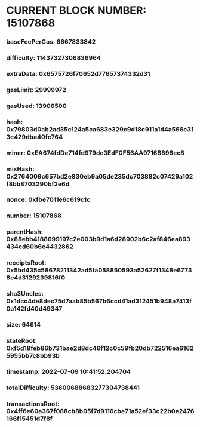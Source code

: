 # CURRENT BLOCK NUMBER: 15107868

### baseFeePerGas: 6667833842
### difficulty: 11437327306836964
### extraData: 0x6575726f70652d77657374332d31
### gasLimit: 29999972
### gasUsed: 13906500
### hash: 0x79803d0ab2ad35c124a5ca683e329c9d18c911a1d4a566c313c429dba40fc764
### miner: 0xEA674fdDe714fd979de3EdF0F56AA9716B898ec8
### mixHash: 0x2764009c657bd2e830eb9a05de235dc703882c07429a102f8bb8703290bf2e6d
### nonce: 0xfbe7011e6c619c1c
### number: 15107868
### parentHash: 0x88ebb4188699197c2e003b9d1a6d28902b6c2af846ea893434ed60b6e4432862
### receiptsRoot: 0x5bd435c58678211342ad5fa058850593a52627f1348e67738e4d3129239816f0
### sha3Uncles: 0x1dcc4de8dec75d7aab85b567b6ccd41ad312451b948a7413f0a142fd40d49347
### size: 64614
### stateRoot: 0xf5d18feb86b731bae2d8dc46f12c0c59fb20db722516ea61625955bb7c8bb93b
### timestamp: 2022-07-09 10:41:52.204704
### totalDifficulty: 53600688683277304738441
### transactionsRoot: 0x4ff6e60a367f088cb8b05f7d9116cbe71a52ef33c22b0e2476166f15451d7f8f
